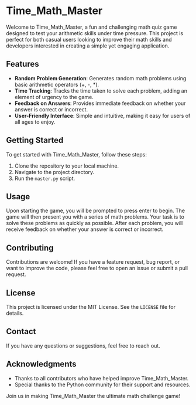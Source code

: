 # Time_Math_Master

Welcome to Time_Math_Master, a fun and challenging math quiz game designed to test your arithmetic skills under time pressure. This project is perfect for both casual users looking to improve their math skills and developers interested in creating a simple yet engaging application.

## Features

- **Random Problem Generation**: Generates random math problems using basic arithmetic operators (+, -, \*).
- **Time Tracking**: Tracks the time taken to solve each problem, adding an element of urgency to the game.
- **Feedback on Answers**: Provides immediate feedback on whether your answer is correct or incorrect.
- **User-Friendly Interface**: Simple and intuitive, making it easy for users of all ages to enjoy.

## Getting Started

To get started with Time_Math_Master, follow these steps:

1. Clone the repository to your local machine.
2. Navigate to the project directory.
3. Run the `master.py` script.

## Usage

Upon starting the game, you will be prompted to press enter to begin. The game will then present you with a series of math problems. Your task is to solve these problems as quickly as possible. After each problem, you will receive feedback on whether your answer is correct or incorrect.

## Contributing

Contributions are welcome! If you have a feature request, bug report, or want to improve the code, please feel free to open an issue or submit a pull request.

## License

This project is licensed under the MIT License. See the `LICENSE` file for details.

## Contact

If you have any questions or suggestions, feel free to reach out.

## Acknowledgments

- Thanks to all contributors who have helped improve Time_Math_Master.
- Special thanks to the Python community for their support and resources.

Join us in making Time_Math_Master the ultimate math challenge game!
